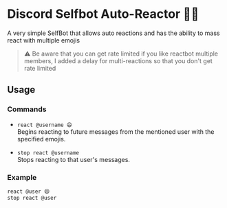 # Discord Selfbot Auto-Reactor 🤖💬

A very simple SelfBot that allows auto reactions and has the ability to mass react with multiple emojis

> ⚠️ Be aware that you can get rate limited if you like reactbot multiple members, I added a delay for multi-reactions so that you don't get rate limited


## Usage

### Commands

- `react @username 😄`  
  Begins reacting to future messages from the mentioned user with the specified emojis.

- `stop react @username`  
  Stops reacting to that user's messages.

### Example

```txt
react @user 😄
stop react @user
